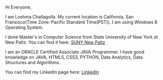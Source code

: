 Hi Everyone,

I am Loshma Challagolla. My current location is California, San Fransisco(Time Zone: Pacific Standard Time(PST)). I am using Windows 8 Operating System.

I done Master's in Computer Science from State University of New York at New Paltz.
You can find it here: [SUNY New Paltz](https://www.newpaltz.edu/)

I am an ORACLE Certified Associate JAVA Programmer. I have good knowledge on JAVA, HTML5, CSS3, PYTHON, Data Analytics, Data Structures and Algorithms.

You can find my LinkedIn page here:
[LinkedIn](https://www.linkedin.com/in/loshma-challagolla-b01925107/)
